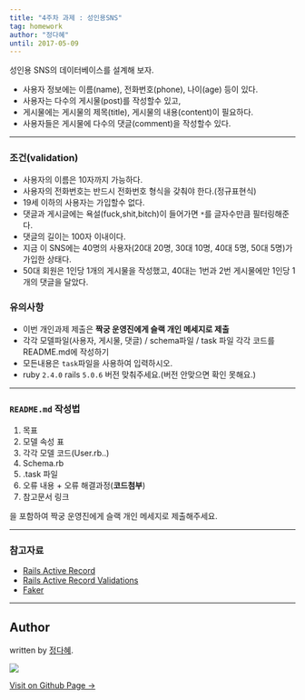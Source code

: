 ```yaml
---
title: "4주차 과제 : 성인용SNS"
tag: homework
author: "정다혜"
until: 2017-05-09
---
```



성인용 SNS의 데이터베이스를 설계해 보자.
- 사용자 정보에는 이름(name), 전화번호(phone), 나이(age) 등이 있다. 
- 사용자는 다수의 게시물(post)를 작성할수 있고,
- 게시물에는 게시물의 제목(title), 게시물의 내용(content)이 필요하다. 
- 사용자들은 게시물에 다수의 댓글(comment)을 작성할수 있다.

---

### 조건(validation)

- 사용자의 이름은 10자까지 가능하다.
- 사용자의 전화번호는 반드시 전화번호 형식을 갖춰야 한다.(정규표현식)
- 19세 이하의 사용자는 가입할수 없다.
- 댓글과 게시글에는 욕설(fuck,shit,bitch)이 들어가면 `*`를 글자수만큼 필터링해준다.
- 댓글의 길이는 100자 이내이다.
- 지금 이 SNS에는 40명의 사용자(20대 20명, 30대 10명, 40대 5명, 50대 5명)가 가입한 상태다.
- 50대 회원은 1인당 1개의 게시물을 작성했고, 40대는 1번과 2번 게시물에만 1인당 1개의 댓글을 달았다.

### 유의사항

- 이번 개인과제 제출은 **짝궁 운영진에게 슬랙 개인 메세지로 제출**
- 각각 모델파일(사용자, 게시물, 댓글) / schema파일 / task 파일 각각 코드를 README.md에 작성하기
- 모든내용은 `task`파일을 사용하여 입력하시오.
- ruby `2.4.0` rails `5.0.6` 버전 맞춰주세요.(버전 안맞으면 확인 못해요.)

---

<div class="well well-sm">
  	<h3><code class="highlighter-rouge">README.md</code> 작성법</h3>
  	<ol> 
	  <li>목표</li>
      <li>모델 속성 표</li>
      <li>각각 모델 코드(User.rb..)</li>
      <li>Schema.rb</li>
      <li>.task 파일</li>
      <li>오류 내용 + 오류 해결과정(<b>코드첨부</b>)</li>
      <li>참고문서 링크</li>
	</ol>
	<p>을 포함하여 짝궁 운영진에게 슬랙 개인 메세지로 제출해주세요.</p>
</div>


---

### 참고자료

- [Rails Active Record](http://guides.rubyonrails.org/association_basics.html)
- [Rails Active Record Validations](http://guides.rubyonrails.org/active_record_validations.html)
- [Faker](https://github.com/stympy/faker)


---

## Author

written by [정다혜](https://dh00023.github.io).

![](https://avatars.githubusercontent.com/dh00023?v=2&s=100)

<a href="https://dh00023.github.io" target="_blank" class="btn btn-black"><i class="fa fa-github fa-lg"></i> Visit on Github Page &rarr;</a>
